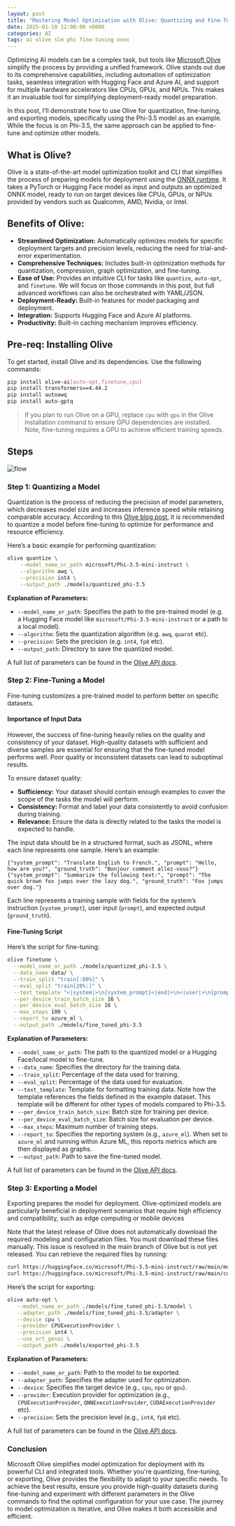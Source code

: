 ```yaml
---
layout: post
title: "Mastering Model Optimization with Olive: Quantizing and Fine-Tuning Phi-3.5"
date: 2025-01-10 12:00:00 +0000
categories: AI
tags: ai olive slm phi fine-tuning onnx
---
```


Optimizing AI models can be a complex task, but tools like [Microsoft Olive](https://github.com/microsoft/Olive) 
simplify the process by providing a unified framework. Olive stands out due to its comprehensive capabilities, including 
automation of optimization tasks, seamless integration with Hugging Face and Azure AI, and support for multiple hardware 
accelerators like CPUs, GPUs, and NPUs. This makes it an invaluable tool for simplifying deployment-ready model 
preparation.

In this post, I’ll demonstrate how to use Olive for quantization, fine-tuning, and exporting models, specifically using 
the Phi-3.5 model as an example. While the focus is on Phi-3.5, the same approach can be applied to fine-tune and 
optimize other models.

## What is Olive?

Olive is a state-of-the-art model optimization toolkit and CLI that simplifies the process of preparing models for 
deployment using the [ONNX runtime](https://onnxruntime.ai/). It takes a PyTorch or Hugging Face model as input and 
outputs an optimized ONNX model, ready to run on target devices like CPUs, GPUs, or NPUs provided by vendors such as 
Qualcomm, AMD, Nvidia, or Intel.

## Benefits of Olive:

- **Streamlined Optimization:** Automatically optimizes models for specific deployment targets and precision levels, 
  reducing the need for trial-and-error experimentation.
- **Comprehensive Techniques:** Includes built-in optimization methods for quantization, compression, graph 
  optimization, and fine-tuning.
- **Ease of Use:** Provides an intuitive CLI for tasks like `quantize`, `auto-opt`, and `finetune`. 
  We will focus on those commands in this post, but full advanced workflows can also be orchestrated with YAML/JSON.
- **Deployment-Ready:** Built-in features for model packaging and deployment.
- **Integration:** Supports Hugging Face and Azure AI platforms.
- **Productivity:** Built-in caching mechanism improves efficiency.

## Pre-req: Installing Olive

To get started, install Olive and its dependencies. Use the following commands:

```bash
pip install olive-ai[auto-opt,finetune,cpu] 
pip install transformers==4.44.2
pip install autoawq
pip install auto-gptq
```

> If you plan to run Olive on a GPU, replace `cpu` with `gpu` in the Olive installation command to ensure GPU 
> dependencies are installed. Note, fine-tuning requires a GPU to achieve efficient training speeds.

## Steps

![flow](/images/olive-flow.png)

### Step 1: Quantizing a Model

Quantization is the process of reducing the precision of model parameters, which decreases model size and increases 
inference speed while retaining comparable accuracy. According to this 
[Olive blog post](https://onnxruntime.ai/blogs/olive-quant-ft), it is recommended to quantize a model before fine-tuning 
to optimize for performance and resource efficiency.

Here’s a basic example for performing quantization:

```bash
olive quantize \
    --model_name_or_path microsoft/Phi-3.5-mini-instruct \
    --algorithm awq \
    --precision int4 \
    --output_path ./models/quantized_phi-3.5
```

**Explanation of Parameters:**
- `--model_name_or_path`: Specifies the path to the pre-trained model (e.g. a Hugging Face model like 
  `microsoft/Phi-3.5-mini-instruct` or a path to a local model).
- `--algorithm`: Sets the quantization algorithm (e.g. `awq`, `quarot` etc).
- `--precision`: Sets the precision (e.g. `int4`, `fp8` etc).
- `--output_path`: Directory to save the quantized model.

A full list of parameters can be found in the 
[Olive API docs](https://microsoft.github.io/Olive/reference/cli.html#quantization).

### Step 2: Fine-Tuning a Model

Fine-tuning customizes a pre-trained model to perform better on specific datasets. 

#### Importance of Input Data

However, the success of fine-tuning heavily relies on the quality and consistency of your dataset. High-quality 
datasets with sufficient and diverse samples are essential for ensuring that the fine-tuned model performs well. Poor 
quality or inconsistent datasets can lead to suboptimal results.

To ensure dataset quality:
- **Sufficiency:** Your dataset should contain enough examples to cover the scope of the tasks the model will perform.
- **Consistency:** Format and label your data consistently to avoid confusion during training.
- **Relevance:** Ensure the data is directly related to the tasks the model is expected to handle.

The input data should be in a structured format, such as JSONL, where each line represents one sample. Here’s an 
example:

```jsonl
{"system_prompt": "Translate English to French.", "prompt": "Hello, how are you?", "ground_truth": "Bonjour comment allez-vous?"}
{"system_prompt": "Summarize the following text:", "prompt": "The quick brown fox jumps over the lazy dog.", "ground_truth": "Fox jumps over dog."}

```
Each line represents a training sample with fields for the system’s instruction (`system_prompt`), user input 
(`prompt`), and expected output (`ground_truth`).

#### Fine-Tuning Script

Here’s the script for fine-tuning:

```bash
olive finetune \
  --model_name_or_path ./models/quantized_phi-3.5 \
  --data_name data/ \
  --train_split "train[:80%]" \
  --eval_split "train[20%:]" \
  --text_template "<|system|>\n{system_prompt}<|end|>\n<|user|>\n{prompt}<|end|>\n<|assistant|>\n{ground_truth}<|end|>" \
  --per_device_train_batch_size 16 \
  --per_device_eval_batch_size 16 \
  --max_steps 100 \
  --report_to azure_ml \
  --output_path ./models/fine_tuned_phi-3.5
```

**Explanation of Parameters:**
- `--model_name_or_path`: The path to the quantized model or a Hugging Face/local model to fine-tune.
- `--data_name`: Specifies the directory for the training data.
- `--train_split`: Percentage of the data used for training.
- `--eval_split`: Percentage of the data used for evaluation.
- `--text_template`: Template for formatting training data. Note how the template references the fields defined in the 
  example dataset. This template will be different for other types of models compared to Phi-3.5.
- `--per_device_train_batch_size`: Batch size for training per device.
- `--per_device_eval_batch_size`: Batch size for evaluation per device.
- `--max_steps`: Maximum number of training steps.
- `--report_to`: Specifies the reporting system (e.g., `azure_ml`). When set to `azure_ml` and running within Azure ML, 
  this reports metrics which are then displayed as graphs.
- `--output_path`: Path to save the fine-tuned model.

A full list of parameters can be found in the 
[Olive API docs](https://microsoft.github.io/Olive/reference/cli.html#finetune).

### Step 3: Exporting a Model

Exporting prepares the model for deployment. Olive-optimized models are particularly beneficial in deployment scenarios 
that require high efficiency and compatibility, such as edge computing or mobile devices 

Note that the latest release of Olive does not automatically download the required modeling and configuration files. 
You must download these files manually. This issue is resolved in the main branch of Olive but is not yet released. You 
can retrieve the required files by running:

```bash
curl https://huggingface.co/microsoft/Phi-3.5-mini-instruct/raw/main/modeling_phi3.py -o "./models/fine_tuned_phi-3.5/model/modeling_phi3.py"
curl https://huggingface.co/microsoft/Phi-3.5-mini-instruct/raw/main/configuration_phi3.py -o "./models/fine_tuned_phi-3.5/model/configuration_phi3.py"
```

Here’s the script for exporting:

```bash
olive auto-opt \
   --model_name_or_path ./models/fine_tuned_phi-3.5/model \
   --adapter_path ./models/fine_tuned_phi-3.5/adapter \
   --device cpu \
   --provider CPUExecutionProvider \
   --precision int4 \
   --use_ort_genai \
   --output_path ./models/exported_phi-3.5

```

**Explanation of Parameters:**
- `--model_name_or_path`: Path to the model to be exported.
- `--adapter_path`: Specifies the adapter used for optimization.
- `--device`: Specifies the target device (e.g., `cpu`, `npu` or `gpu`).
- `--provider`: Execution provider for optimization (e.g., `CPUExecutionProvider`, `QNNExecutionProvider`, 
  `CUDAExecutionProvider` etc).
- `--precision`: Sets the precision level (e.g., `int4`, `fp8` etc).

A full list of parameters can be found in the 
[Olive API docs](https://microsoft.github.io/Olive/reference/cli.html#auto-optimization).

### Conclusion

Microsoft Olive simplifies model optimization for deployment with its powerful CLI and integrated tools. Whether you're 
quantizing, fine-tuning, or exporting, Olive provides the flexibility to adapt to your specific needs. To achieve the 
best results, ensure you provide high-quality datasets during fine-tuning and experiment with different parameters in 
the Olive commands to find the optimal configuration for your use case. The journey to model optimization is iterative, 
and Olive makes it both accessible and efficient.
